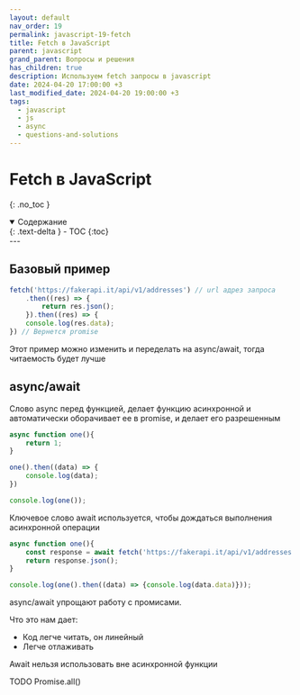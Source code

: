 ```yaml
---
layout: default
nav_order: 19
permalink: javascript-19-fetch
title: Fetch в JavaScript
parent: javascript
grand_parent: Вопросы и решения
has_children: true
description: Используем fetch запросы в javascript
date: 2024-04-20 17:00:00 +3
last_modified_date: 2024-04-20 19:00:00 +3
tags:
  - javascript
  - js
  - async
  - questions-and-solutions
---
```


# Fetch в JavaScript

{: .no_toc }

<details open markdown="block">
  <summary>
    Содержание
  </summary>
  {: .text-delta }
- TOC
{:toc}
</details>
---

## Базовый пример

````javascript
fetch('https://fakerapi.it/api/v1/addresses') // url адрез запроса
    .then((res) => {
        return res.json();
    }).then((res) => {
    console.log(res.data);
}) // Вернется promise
````

Этот пример можно изменить и переделать на async/await, тогда читаемость будет лучше

## async/await

Слово async перед функцией, делает функцию асинхронной и автоматически оборачивает ее в promise, и делает его разрешенным

````javascript
async function one(){
    return 1;
}

one().then((data) => {
    console.log(data);
})

console.log(one());
````

Ключевое слово await используется, чтобы дождаться выполнения асинхронной операции

````javascript
async function one(){
    const response = await fetch('https://fakerapi.it/api/v1/addresses');
    return response.json();
}

console.log(one().then((data) => {console.log(data.data)}));
````

async/await упрощают работу с промисами.

Что это нам дает:

- Код легче читать, он линейный
- Легче отлаживать

Await нельзя использовать вне асинхронной функции

TODO Promise.all()